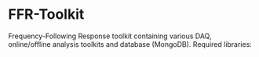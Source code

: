 # FFR-Toolkit

Frequency-Following Response toolkit containing various DAQ, online/offline analysis toolkits and database (MongoDB). Required libraries:


